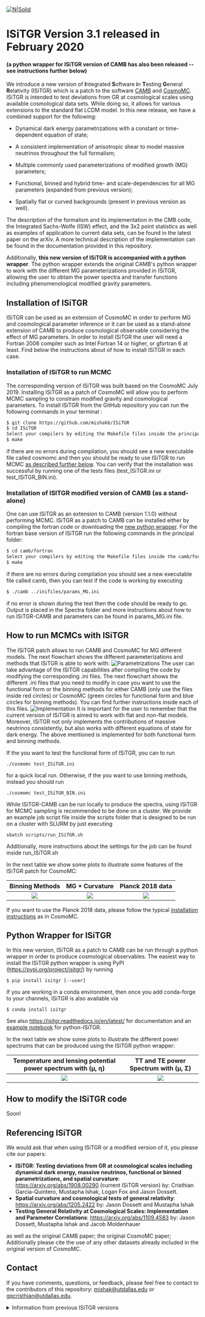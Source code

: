 [![N|Solid](https://www.utdallas.edu/~jdossett/images/banner_bkgd_isitgr3.jpg)](https://www.utdallas.edu/~jdossett/images/banner_bkgd_isitgr3.jpg)

# ISiTGR Version 3.1 released in February 2020 
#### (a python wrapper for ISiTGR version of CAMB has also been released -- see instructions further below)
We introduce a new version of **I**ntegrated **S**oftware **i**n **T**esting **G**eneral **R**elativity (ISiTGR) which is a patch to the software [CAMB](https://github.com/cmbant/CAMB) and [CosmoMC](https://github.com/cmbant/CosmoMC). ISiTGR is intended to test deviations from GR at cosmological scales using available cosmological data sets. While doing so, it allows for various extensions to the standard flat LCDM model. In this new release, we have a combined support for the following:  

* Dynamical dark energy parametrizations with a constant or time-dependent equation of state; 

* A consistent implementation of anisotropic shear to model massive neutrinos throughout the full formalism;

* Multiple commonly used parameterizations of modified growth (MG) parameters; 

* Functional, binned and hybrid time- and scale-dependencies for all MG parameters (expanded from previous version); 

* Spatially flat or curved backgrounds (present in previous version as well). 

The description of the formalism and its implementation in the CMB code, the Integrated Sachs-Wolfe (ISW) effect, and the 3x2 point statistics as well as examples of application to current data sets, can be found in the latest paper on the arXiv. A more technical description of the implementation can be found in the documentation provided in this repository. 

Additionally, **this new version of ISiTGR is accompanied with a python wrapper**. The python wrapper extends the original CAMB's python wrapper to work with the different MG parameterizations provided in ISiTGR, allowing the user to obtain the power spectra and transfer functions including phenomenological modified gravity parameters.

## Installation of ISiTGR
ISiTGR can be used as an extension of CosmoMC in order to perform MG and cosmological parameter inference or it can be used as a stand-alone extension of CAMB to produce cosmological observable considering the effect of MG parameters. In order to install ISiTGR the user will need a Fortran 2008 compiler such as Intel Fortran 14 or higher, or gfortran 6 at least. Find below the instructions about of how to install ISiTGR in each case.

### Installation of ISiTGR to run MCMC
The corresponding version of ISiTGR was built based on the CosmoMC July 2019. Installing ISiTGR as a patch of CosmoMC will allow you to perform MCMC sampling to constrain modified gravity and cosmological parameters. To install ISiTGR from the GitHub repository you can run the following commands in your terminal :

```sh
$ git clone https://github.com/mishakb/ISiTGR
$ cd ISiTGR
Select your compilers by editing the Makefile files inside the principal folder, camb/fortran folder  and source folder. The original Makefiles are set to work in a particular set of clusters so you may need to modify them.
$ make
```
if there are no errors during compilation, you should see a new executable file called cosmomc and then you should be ready to use ISiTGR to run MCMC [as described further below](#How-to-run-MCMCs-with-ISiTGR). You can verify that the installation was successful by running one of the tests files (test_ISiTGR.ini or test_ISiTGR_BIN.ini).

### Installation of ISITGR modified version of CAMB (as a stand-alone)

One can use ISiTGR as an extension to CAMB (version 1.1.0) without performing MCMC.  ISiTGR as a patch to CAMB can be installed either by compiling the fortran code or downloading the  [new python wrapper](#Python-Wrapper-for-ISiTGR). For the fortran base version of ISiTGR run the following commands in the principal folder:

```sh
$ cd camb/fortran
Select your compilers by editing the Makefile files inside the camb/fortran folder.
$ make
```
if there are no errors during compilation you should see a new executable file called camb, then you can test if the code is working by executing 
```sh
$ ./camb ../inifiles/params_MG.ini
```
if no error is shown during the test then the code should be ready to go. Output is placed in the Spectra folder and more instructions about how to run ISiTGR-CAMB and parameters can be found in params_MG.ini file.

## How to run MCMCs with ISiTGR

The ISiTGR patch allows to run CAMB and CosmoMC for MG different models. The next flowchart shows the different parameterizations and methods that ISiTGR is able to work with:
![Parametrizations](https://i.imgur.com/PlaqjAv.png)
The user can take advantage of the ISiTGR capabilities after compiling the code by modifying the corresponding .ini files. The next flowchart shows the different .ini files that you need to modify in case you want to use the functional form or the binning methods for either CAMB (only use the files inside red circles) or CosmoMC (green circles for functional form and blue circles for binning methods). You can find further instructions inside each of this files. 
![Implementation](https://imagizer.imageshack.com/img921/710/TDBMMJ.png)
It is important for the user to remember that the current version of ISiTGR is aimed to work with flat and non-flat models. Moreover, ISiTGR not only implements the contributions of massive neutrinos consistently, but also works with different equations of state for dark energy. The above mentioned is implemented for both functional form and binning methods.

If the you want to test the functional form of ISiTGR, you can to run
```
./cosmomc test_ISiTGR.ini
```
for a quick local run. Otherwise, if the you want to use binning methods, instead you should run 
```
./cosmomc test_ISiTGR_BIN.ini
```
 While ISiTGR-CAMB can be run locally to produce the spectra, using ISiTGR for MCMC sampling is recommended to be done on a cluster. We provide an example job script file inside the scripts folder that is designed to be run on a cluster with SLURM by just executing 
 ```
sbatch scripts/run_ISiTGR.sh
```
Additionally, more instructions about the settings for the job can be found inside run_ISiTGR.sh

In the next table we show some plots to illustrate some features of the ISiTGR patch for CosmoMC:

Binning Methods |  MG + Curvature  |  Planck 2018 data 
:-------------------------:|:------------------------:|:---------------------:
![](https://imagizer.imageshack.com/img921/4875/UF2JJq.png)  |  ![](https://imagizer.imageshack.com/img922/3460/BnmcTM.png)  |![](https://imagizer.imageshack.com/img922/4962/o1LWlk.png)  |

If you want to use the Planck 2018 data, please follow the typical [installation instructions](https://cosmologist.info/cosmomc/readme_planck.html) as in CosmoMC.

## Python Wrapper for ISiTGR
In this new version, ISiTGR as a patch to CAMB can be run through a python wrapper in order to produce cosmological observables. The easiest way to install the ISiTGR python wrapper is using PyPI (https://pypi.org/project/isitgr/) by running
```
$ pip install isitgr [--user]
```
If you are working in a conda environment, then once you add conda-forge to your channels, ISiTGR is also available via
```
$ conda install isitgr
```
See also https://isitgr.readthedocs.io/en/latest/ for documentation and an [example notebook](https://isitgr.readthedocs.io/en/latest/ISiTGRdemo.html) for python-ISiTGR. 

In the next table we show some plots to illustrate the different power spectrums that can be produced using the ISiTGR python wrapper:

Temperature and lensing potential power spectrum with (μ, η) | TT and TE power Spectrum with (μ, Σ)
:------------------------:|:---------------------:
![](https://imagizer.imageshack.com/img922/2492/OSyYNQ.png)   |![](https://imagizer.imageshack.com/img924/6177/MJeYME.png)  |


## How to modify the ISiTGR code
Soon!

## Referencing ISiTGR

We would ask that when using ISiTGR or a modified version of it, you please cite our papers: 
* **ISiTGR: Testing deviations from GR at cosmological scales including dynamical dark energy, massive neutrinos, functional or binned parametrizations, and spatial curvature**: https://arxiv.org/abs/1908.00290  (current ISiTGR version)
by: Cristhian Garcia-Quintero, Mustapha Ishak, Logan Fox and Jason Dossett.
* **Spatial curvature and cosmological tests of general relativity**: https://arxiv.org/abs/1205.2422
by: Jason Dossett and Mustapha Ishak 
* **Testing General Relativity at Cosmological Scales: Implementation and Parameter Correlations**: https://arxiv.org/abs/1109.4583
by: Jason Dossett, Mustapha Ishak and Jacob Moldenhauer
 
as well as the original CAMB paper; the original CosmoMC paper; Additionally please cite the use of any other datasets already included in the original version of CosmoMC.
## Contact

If you have comments, questions, or feedback, please feel free to contact to the contributors of this repository: mishak@utdallas.edu or gqcristhian@utdallas.edu.

<details>
  <summary>Information from previous ISiTGR versions</summary>

-------------------------------------------------------------
# ISiTGR Version 3.01 released in September 2019
We introduce a new version of **I**ntegrated **S**oftware **i**n **T**esting **G**eneral **R**elativity (ISiTGR) which is a patch to the software CAMB and CosmoMC. ISiTGR is intended to test deviations from GR at cosmological scales using available cosmological data sets. While doing so, it allows for various extensions to the standard flat LCDM model. In this new release, we have a combined support for the following:  

* Dynamical dark energy parametrizations with a constant or time-dependent equation of state; 

* A consistent implementation of anisotropic shear to model massive neutrinos throughout the full formalism;

* Multiple commonly used parameterizations of modified growth (MG) parameters; 

* Functional, binned and hybrid time- and scale-dependencies for all MG parameters (expanded from previous version); 

* Spatially flat or curved backgrounds (present in previous version as well). 

The description of the formalism and its implementation in the CMB code, the Integrated Sachs-Wolfe (ISW) effect, and the 3x2 point statistics as well as examples of application to current data sets, can be found in the latest paper on the arXiv. A more technical description of the implementation can be found in the documentation provided in this repository. 

## Installation
The corresponding version of ISiTGR was built based on the CosmoMC July 2018 version. To install the GitHub version of ISiTGR you can run the following steps in your terminal :

```sh
$ git clone https://github.com/mishakb/ISiTGR
$ cd ISiTGR
Select your compilers by editing the Makefile files inside the principal folder, camb folder and source folder.
$ make
$ make isitgr
```
if there are no errors during compilation, then you should be ready to use ISiTGR.

## How to run ISiTGR
The ISiTGR patch allows to run CAMB and CosmoMC for MG different models. The next flowchart shows the different parameterizations and methods that ISiTGR is able to work with:
![Parametrizations](https://drive.google.com/uc?export=view&id=1tgbA9weuGTCAc5qjdnCWkkCgvNu5JVCx)
The user can take advantage of the ISiTGR capabilities after compiling the code by modifying the corresponding .ini files. The next flowchart shows the different .ini files that you need to modify in case you want to use the functional form or the binning methods for either CAMB or CosmoMC (you can find further instructions inside each of this files). 
![Implementation](https://drive.google.com/uc?export=view&id=108szPz_VvQQI9anga74-jcSSUgwmavx1)
It is important for the user to remember that the current version of ISiTGR is aimed to work with flat and non-flat models. Moreover, ISiTGR not only implements the contributions of massive neutrinos consistently, but also works with different equations of state for dark energy. The above mentioned is implemented for both functional form and binning methods. If the user wants to run the functional form of ISiTGR, the user needs to run `./cosmo test_ISiTGR.ini`. Otherwise, if the user wants to use the binning methods, then one should run `./cosmo test_ISiTGR_BIN`. 

In the next table we show some plots to illustrate some features of the ISiTGR patch for CosmoMC:

Binning Methods |  MG + Curvature  |  MG + dark energy + neutrinos 
:-------------------------:|:------------------------:|:---------------------:
![](https://drive.google.com/uc?export=view&id=1deSsgLoSpMYaA6l5Z9-7PTggY1yDgz_O)  |  ![](https://drive.google.com/uc?export=view&id=10BKqA6dDem9rDB1-VnwR1Gcwi0Bu688Y)  |![](https://drive.google.com/uc?export=view&id=1vQxtX3uX73LyL0TgWchsy1uo2FmOkRBY)  |

In the next table we show some plots to illustrate the different power spectrums that can be produced using the ISiTGR patch for CAMB:

Angular power Spectrum for (μ, η) | Angular power Spectrum for (μ, η) allowing scale dependence
:------------------------:|:---------------------:
![](https://drive.google.com/uc?export=view&id=1lB5BRwO5uuTH9EvZvH_C1uUmdrkDdcXw)   |![](https://drive.google.com/uc?export=view&id=1RpZPqidQzZgYK7UWDzLmH_2MlvW0O9ZS)  |


# ISiTGR Version 3.00 released in July 2019
ISiTGR version used in https://arxiv.org/abs/1908.00290 to reproduce Planck 2015 results. The ISiTGR version 3.01 includes minor updates to work with the Planck 2018 data.


# ISiTGR Version 2.01 (previous version information below)

Integrated Software in Testing General Relativity

Version 2.01

Developed by Jason Dossett, Mustapha Ishak, and Jacob Moldenhauer.

What is ISiTGR?

ISiTGR is an integrated set of modified modules for the software package CosmoMC for use in testing whether observational data is consistent with general relativity on cosmological scales. This latest version of the code has been updated to allow for the consideration of non-flat universes. It incorporates modifications to the codes: CAMB, CosmoMC, and the ISW-galaxy cross correlation likelihood code of Ho et al. Also included is our independently developed generalized weak lensing likelihood module with data sets for the CFHTLenS weak lensing tomography of Heymans et al and CFHTLens 2D weak lensing measurements from Kilbinger et al.

A detailed explanation of the modifications made to these codes allowing one to test general relativity are described in our papers: arXiv:1109.4583, arXiv:1205.2422, and arXiv:1501.03119.

How to get ISiTGR

The two versions of ISiTGR have been consolidated into a single package. The three methods of evolving the parameters used to test general relativity, as described in our paper arXiv:1109.4583, are all contained within the code below. Different evolution methods are chosen by using different .ini files and changing options within those files.

This version of ISiTGR is for the July 2015 version of CosmoMC. The original (flat only) verison of ISiTGR as well as builds for other versions of CosmoMC are available here .

Running ISiTGR. (See further below ReadMe-II)
To run ISiTGR you must first download and install CosmoMC (July 2015 version). You can find download instructions, system requirements, and setup instructions for CosmoMC in the CosmoMC ReadMe. Then, simply copy the contents of the unzipped ISiTGR folder to the CosmoMC folder, edit the Makefile for your compilers, compile using "make isitgr", and you are ready to go. To use the functional evolution of the modified gravity parameters, run the code with an ini file based on test_ISiTGR.ini. To use one of the binning methods run using an ini file based on test_ISiTGR_BIN.ini (Please Note: some changes to these ini files may be may be neccessary in order to run with the Planck 2013 likelihoods). Detailed explanations of the specific options available in ISiTGR are availalble in the ISiTGR ReadMe.

Referencing ISiTGR.
We would ask that when using ISiTGR or a modified version of it, you cite: our papers (arXiv:1109.4583 and arXiv:1205.2422), this website; the original CAMB paper; the original CosmoMC paper; and the papers on original ISW-galaxy cross correlation likelihood by Ho et al and Hirata et al. When using any of the CFHTLenS weak lensing data sets, please cite our paper, the corresponding CFHTLens dataset paper (Heymans et al. or Kilbinger et al.), and follow the CFHTLenS publication guidlines given here.  Additionally, please cite the use of any other datasets already included in the original version of CosmoMC.

Version History
2.01 (Released 07/23/15, this version) Updated to July 2015 version of CosmoMC.
2.0 (Released 05/07/15), Major release upgrade: Consolidated the two versions of the code into a single package, major updates to the likelihood modules for compatibility with the Feb. 2015 version of CosmoMC.
1.2 (Released 01/25/15): Updates for Dec. 2013 version of CosmoMC, new CFHTLenS likelihood module.
1.1.1 (Released 05/29/13): Includes bug fixes (Special thanks to Ana Caramete and Lucia Popa).
1.1: Updated code to allow for non-flat universes when varying the MG parameters.
1.02.1 (Released 04/27/12): Fixed bug in CMB_Cls_simple.f90.
1.02: Updated to January 2012 version of CosmoMC.
1.01.1 (Released 04/27/12): Fixed bug in CMB_Cls_simple.f90.
1.01: Updated to October 2011 version of CosmoMC. BAO module now comes included in CosmoMC (Thanks to Antony Lewis).
1.0: Initial release, for August 2011 version of CosmoMC.
Contact
If you have any question or comments about ISiTGR or would like to be updated about with future changes to the code, please feel free to email Mustapha Ishak at: mishak@utdallas.edu and Jason Dossett at: mishak@utdallas.edu.

Readme-II : further info

Introduction

ISiTGR is an integrated set of modified modules for the software package CosmoMC for use in testing whether observational data is consistent with general relativity on cosmological scales. This latest version of the code has been updated to allow for the consideration of non-flat universes. It incorporates modifications to the codes: CAMB, CosmoMC, and the ISW-galaxy cross correlation likelihood code of Ho et al. Also included is our independently developed generalized weak lensing likelihood module with data sets for the CFHTLenS weak lensing tomography of Heymans et al and CFHTLens 2D weak lensing measurements from Kilbinger et al.

To use ISiTGR you must first download and install CosmoMC (July 2015 version). You can find download instructions, system requirements, and setup instructions for CosmoMC in the CosmoMC ReadMe. Then, simply copy the contents of the unzipped ISiTGR folder to the CosmoMC folder, edit the Makefile for your compilers. Compile using the command make isitgr, and you are ready to go.

Basic usage of ISiTGR is the same as CosmoMC. See below for extra options in the .ini files.

Differences between ISiTGR and CosmoMC
Other than the changes to the code to incorporate the parameters used to test general relativy as described in our papers: arXiv:1109.4583 and arXiv:1205.2422, the following additional changes have been made

ini files
There are two input ini files provided with ISiTGR. test_ISiTGR.ini allows you to run the code with the MG parameters evolved using our the functional form evolution. test_ISiTGR_BIN.ini allows you to run the code with the MG parameters evolved using one of the binning methods. The following options are available in boths of these ini files.
To run the ISW-galaxy cross correlation likelihood code, uncomment the line DEFAULT(batch2/ISWHo.ini) in the test_*.ini file that you are using.

To use the CFHTLenS weak lensing tomography data set simply make sure the line DEFAULT(batch2/CFHTLens.ini) is uncommented in test.ini. This file enables use of the full CFHTLenS data sample as described in Heymans et al. If you would like to use one of the other galaxy samples instead you can change that line to:
"Early Type," Red sample - DEFAULT(batch2/CFHTLens_red.ini)
"Late Type," Blue sample - DEFAULT(batch2/CFHTLens_blu.ini)
"Optomized Early Type" sample - DEFAULT(batch2/CFHTLens_rfbb.ini)
These files each contain various settings to enable the different data sets as well as the default parameter ranges for the CFHTLenS intrinsic alignment (IA) nuissance parameter, ACFHTLenS, which allows this parameter to vary from -10 to 10. If you would like to fix this parameter to 0 and thus ignore the (IA) signal you can add the following line at the end of test.ini:
param[CFHTLensA] = 0

To use the CFHTLens 2D weak lensing data set from Kilbinger et al, simply add the line DEFAULT(batch2/CFHTLens_2D.ini) to your test_*.ini.
Additional parameters and options for testing general relativity: Functional Evolution
The file batch2/common_ISiTGR.ini contains lines the line: parameterization = ISiTGR which tells CosmoMC that we want to use the functional evolution of the MG parameters.

The following options have been included in batch1/params_ISiTGR_defaults.ini

The option: Use_R_Function = lets you decide which parameters for testing GR you want to evolve using the funcitonal form shown in our paper. Setting this option to T evolves the parameters Q and R, while setting this option to F evolves Q and Σ (previously called D).
For varying the parameters used to test GR we add the following parameter lines, please refer to our paper for a detailed explanation of each of these parameters.
param[Q0] = 1 0 10 0.05 0.05

param[Qinf] 1

param[Sigma0] = 1 0 10 0.05 0.05

param[Sigmainf] = 1

param[kc] = 0.01

param[s] = 0 0 3 -1 1

The option: Scale_Dependent = lets you decide whether the evolution of the parmaters is scale dependent. Setting this option to T enforces scale dependence, and the parameters ending in inf above should be varied or changed to whatever value you want the parameters to take on small scales.

Additional parameters and options for testing general relativity: Binning Methods
The file batch2/common_ISiTGR_BIN.ini contains lines the line: parameterization = ISiTGR_BIN which tells CosmoMC that we want to use the binning methods to evolve the MG parameters.

The following options have been included in batch2/params_ISiTGR_BIN_defaults.ini

For varying the parameters used to test GR we add the following parameter lines, please refer to our paper for a detailed explanation of each of these parameters.
param[Q1] = 1 0 10 0.05 0.05

param[Q2] = 1 0 10 0.05 0.05

param[Q3] = 1 0 10 0.05 0.05

param[Q4] = 1 0 10 0.05 0.05

param[Sigma1] = 1 0 10 0.05 0.05

param[Sigma2] = 1 0 10 0.05 0.05

param[Sigma3] = 1 0 10 0.05 0.05

param[Sigma4] = 1 0 10 0.05 0.05

param[kc] = 0.01

The option: z_grid_spacing = defines the size of your bins in redshift bins.
The option: Do_Exponential_Binning = lets you choose how you want to transition between scale bins. Setting this option to T sets transitions between scale bins to behave as an exponential function with a decay constant kc (This is the hybrid method described in our paper). Setting this option to F sets transitions between scale bins to behave as a hyberbolic tangent functions (near step functions) with the bins divided at k = kc.

ISW-galaxy cross correlation likelihood code
To implement the ISW-galaxy cross correlations likelihood code of Ho et al, the following files have been added to source/: lrg_2dCl.f90 and iswdata.f90 . The files jl.f90 and lrg_pk.f90 have been removed in this latest version of the code.
The folder bdndz_code which contains c-codes called by the routine Iswlnlike in iswdata.f90 has been added to the root directory. These c-codes are compiled by running the make isitgr command from the top level cosmomc directory.
When Iswlnlike calls the c-program dndz.x it passes input files and output file names to the program. By default, these files are saved in the IO directory within the bdndz_code directory, however you can enable writing of these files to a different directory by setting the environmental variable TMPDIR.

Generalized Weak Lensing Likelihood module and Codes
ISiTGR includes a generalized weak lensing likelihood module, source/WeakLen_Common.f90. This module defines the derived type TCosmologyWLLikelihood and various associated procedures. From this derived type, one can define specific routines for various weak lensing likelihoods. The specific routines relating to the CFHTLens data sets are contained in CFHTLens.f90. All of these files are located in the source directory.
These files are loosely based upon the files contained in the original COSMOS weak lensing likelihood code of Lesgourges et al.

Referencing ISiTGR
We would ask that when using ISiTGR or a modified version of it, you cite: our papers (arXiv:1109.4583 and arXiv:1205.2422), this website; the original CAMB paper; the original CosmoMC paper; and the papers on original ISW-galaxy cross correlation likelihood by Ho et al and Hirata et al. When using any of the CFHTLenS weak lensing data sets, please cite our paper, the corresponding CFHTLens dataset paper (Heymans et al. or Kilbinger et al.), and follow the CFHTLenS publication guidlines given here.  Additionally please cite the use of any other datasets already included in the original version of CosmoMC.

</details> 
